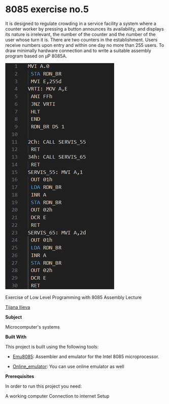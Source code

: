 # 8085 exercise no.5

It is designed to regulate crowding in a service facility
a system where a counter worker by pressing a button
announces its availability, and displays its nature
is irrelevant, the number of the counter and the number of
the user whose turn it is. There are two counters in the establishment.
Users receive numbers upon entry and within one day
no more than 255 users. To draw minimally
hardware connection and to write a suitable
assembly program based on µP 8085A.

![Screenshot (1)](https://github.com/ilievatijana/8085-exercise5/blob/main/slika1.png)

Exercise of Low Level Programming with 8085 Assembly Lecture



[Tijana Ilieva ](https://github.com/ilievatijana)



**Subject**

Microcomputer's systems

**Built With**

This project is built using the following tools:

- [Emu8085](https://8085-emulator.soft112.com/download.html): Assembler and emulator for the Intel 8085 microprocessor.

- [Online_emulator](https://www.sim8085.com/): You can use online emulator as well

**Prerequisites**

In order to run this project you need:

A working computer
Connection to internet
Setup







